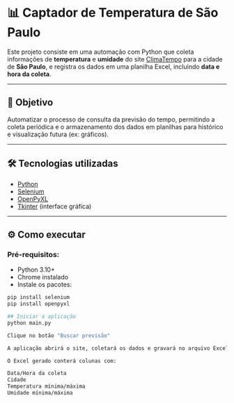 # 📊 Captador de Temperatura de São Paulo

Este projeto consiste em uma automação com Python que coleta informações de **temperatura** e **umidade** do site [ClimaTempo](https://www.climatempo.com.br/) para a cidade de **São Paulo**, e registra os dados em uma planilha Excel, incluindo **data e hora da coleta**.

---

## 📌 Objetivo

Automatizar o processo de consulta da previsão do tempo, permitindo a coleta periódica e o armazenamento dos dados em planilhas para histórico e visualização futura (ex: gráficos).

---

## 🛠️ Tecnologias utilizadas

- [Python](https://www.python.org/)
- [Selenium](https://pypi.org/project/selenium/)
- [OpenPyXL](https://pypi.org/project/openpyxl/)
- [Tkinter](https://docs.python.org/3/library/tkinter.html) (interface gráfica)

---

## ⚙️ Como executar

### Pré-requisitos:

- Python 3.10+
- Chrome instalado
- Instale os pacotes:

```bash
pip install selenium
pip install openpyxl

## Iniciar a aplicação
python main.py

Clique no botão "Buscar previsão"

A aplicação abrirá o site, coletará os dados e gravará no arquivo Excel clima_sao_paulo.xlsx.

O Excel gerado conterá colunas com:

Data/Hora da coleta
Cidade
Temperatura mínima/máxima
Umidade mínima/máxima